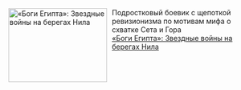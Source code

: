 <!--2025-04-08 10:15:23-->
<div class="yb">
  <div class="rss smaller1 kino_kino"><a href="https://www.kino-teatr.ru/kino/art/tv/4301/" title="«Боги Египта»: Звездные войны на берегах Нила"><img src="https://www.kino-teatr.ru/art/1/0/4301/poster.jpg" width="196" height="147" align="left" hspace="5" style="margin: 0px 10px 0px 5px" alt="«Боги Египта»: Звездные войны на берегах Нила"/></a>Подростковый боевик с щепоткой ревизионизма по мотивам мифа о схватке Сета и Гора <br><a class="light" href="https://www.kino-teatr.ru/kino/art/tv/4301/">«Боги Египта»: Звездные войны на берегах Нила</a></div>
</div>
